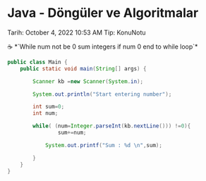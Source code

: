 # Java - Döngüler ve Algoritmalar

Tarih: October 4, 2022 10:53 AM
Tip: KonuNotu

<aside>
☕ *`While num not be  0 sum integers if num 0 end to while loop`*

</aside>

```java
public class Main {
    public static void main(String[] args) {

        Scanner kb =new Scanner(System.in);

        System.out.println("Start entering number");

        int sum=0;
        int num;

        while( (num=Integer.parseInt(kb.nextLine())) !=0){
                sum+=num;

            System.out.printf("Sum : %d \n",sum);

        }
    }
}
```
